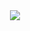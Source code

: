 <div id="header" align="center">
  <img src="https://media.giphy.com/media/XJofIzbX8pnwTGCtoy/giphy-downsized-large.gif">
</div>

<!--
**FathiMahdi/FathiMahdi** is a ✨ _special_ ✨ repository because its `README.md` (this file) appears on your GitHub profile.

Here are some ideas to get you started:

- 🔭 I’m currently working on ...
- 🌱 I’m currently learning ...
- 👯 I’m looking to collaborate on ...
- 🤔 I’m looking for help with ...
- 💬 Ask me about ...
- 📫 How to reach me: ...
- 😄 Pronouns: ...
- ⚡ Fun fact: ...
-->
